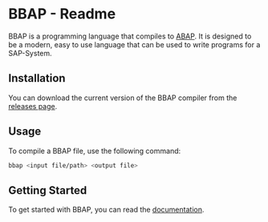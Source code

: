 # BBAP - Readme

BBAP is a programming language that compiles to [ABAP](https://en.wikipedia.org/wiki/ABAP). 
It is designed to be a modern, easy to use language that can be
used to write programs for a SAP-System.

## Installation

You can download the current version of the BBAP compiler from the [releases page](releases).

## Usage

To compile a BBAP file, use the following command:

```bash
bbap <input file/path> <output file>
```

## Getting Started

To get started with BBAP, you can read the [documentation](https://bbap-lang.org/).